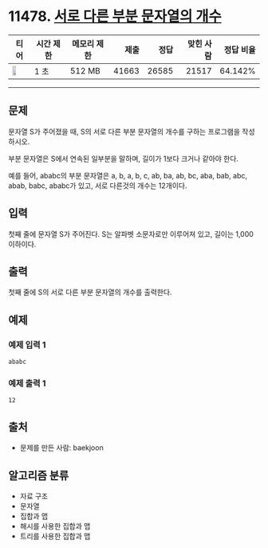 # 11478. [서로 다른 부분 문자열의 개수](https://www.acmicpc.net/problem/11478)

| 티어 | 시간 제한 | 메모리 제한 | 제출 | 정답 | 맞힌 사람 | 정답 비율 |
|---|---|---|---:|---:|---:|---:|
| <img src="https://static.solved.ac/tier_small/8.svg" width="50%" /> | 1 초 | 512 MB | 41663 | 26585 | 21517 | 64.142% |

---

## 문제

문자열 S가 주어졌을 때, S의 서로 다른 부분 문자열의 개수를 구하는 프로그램을 작성하시오.

부분 문자열은 S에서 연속된 일부분을 말하며, 길이가 1보다 크거나 같아야 한다.

예를 들어, ababc의 부분 문자열은 a, b, a, b, c, ab, ba, ab, bc, aba, bab, abc, abab, babc, ababc가 있고, 서로 다른것의 개수는 12개이다.

## 입력

첫째 줄에 문자열 S가 주어진다. S는 알파벳 소문자로만 이루어져 있고, 길이는 1,000 이하이다.

## 출력

첫째 줄에 S의 서로 다른 부분 문자열의 개수를 출력한다.

## 예제

### 예제 입력 1

```
ababc
```

### 예제 출력 1

```
12
```

## 출처

- 문제를 만든 사람: baekjoon

## 알고리즘 분류

- 자료 구조
- 문자열
- 집합과 맵
- 해시를 사용한 집합과 맵
- 트리를 사용한 집합과 맵

